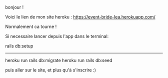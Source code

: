 bonjour !

Voici le lien de mon site heroku : https://event-bride-lea.herokuapp.com/

Normalement ca tourne !




Si necessaire lancer depuis l'app dans le terminal:

rails db:setup 

___________________________

heroku run rails db:migrate
heroku run rails db:seed

puis aller sur le site, et plus qu'à s'inscrire :)
